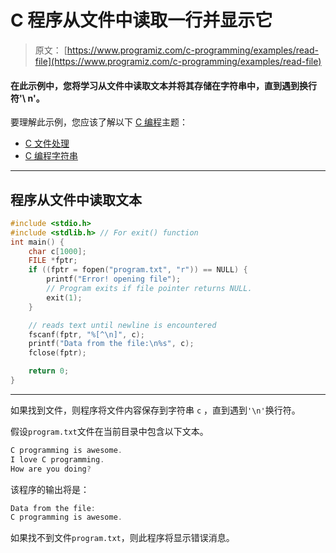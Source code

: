 # C 程序从文件中读取一行并显示它

> 原文： [https://www.programiz.com/c-programming/examples/read-file](https://www.programiz.com/c-programming/examples/read-file)

#### 在此示例中，您将学习从文件中读取文本并将其存储在字符串中，直到遇到换行符'\ n'。

要理解此示例，您应该了解以下 [C 编程](/c-programming "C tutorial")主题：

*   [C 文件处理](/c-programming/c-file-input-output)
*   [C 编程字符串](/c-programming/c-strings)

* * *

## 程序从文件中读取文本

```c
#include <stdio.h>
#include <stdlib.h> // For exit() function
int main() {
    char c[1000];
    FILE *fptr;
    if ((fptr = fopen("program.txt", "r")) == NULL) {
        printf("Error! opening file");
        // Program exits if file pointer returns NULL.
        exit(1);
    }

    // reads text until newline is encountered
    fscanf(fptr, "%[^\n]", c);
    printf("Data from the file:\n%s", c);
    fclose(fptr);

    return 0;
} 
```

* * *

如果找到文件，则程序将文件内容保存到字符串 `c` ，直到遇到`'\n'`换行符。

假设`program.txt`文件在当前目录中包含以下文本。

```c
C programming is awesome.
I love C programming.
How are you doing? 
```

该程序的输出将是：

```c
Data from the file:
C programming is awesome. 
```

如果找不到文件`program.txt`，则此程序将显示错误消息。